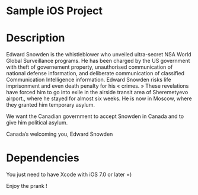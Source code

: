 Sample iOS Project
=====

Description
=====

Edward Snowden is the whistleblower who unveiled ultra-secret NSA World Global Surveillance programs. He has been charged by the US government with theft of governement property, unauthorised communication of national defense information, and deliberate communication of classified Communication Intelligence information. Edward Snowden risks life imprisonment and even death penalty for his « crimes. » These revelations have forced him to go into exile in the airside transit area of Sheremetyevo airport., where he stayed for almost six weeks. He is now in Moscow, where they granted him temporary asylum.

We want the Canadian government to accept Snowden in Canada and to give him political asylum. 

Canada’s welcoming you, Edward Snowden

Dependencies
=====


You just need to have Xcode with iOS 7.0 or later =)

Enjoy the prank !
